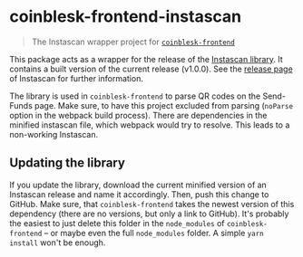 # coinblesk-frontend-instascan
> The Instascan wrapper project for [`coinblesk-frontend`](https://github.com/coinblesk/coinblesk-frontend)

This package acts as a wrapper for the release of the [Instascan library](https://github.com/schmich/instascan). It contains a built version of the current release (v1.0.0). See the [release page](https://github.com/schmich/instascan/releases) of Instascan for further information.

The library is used in `coinblesk-frontend` to parse QR codes on the Send-Funds page. Make sure, to have this project excluded from parsing (`noParse` option in the webpack build process). There are dependencies in the minified instascan file, which webpack would try to resolve. This leads to a non-working Instascan.

## Updating the library
If you update the library, download the current minified version of an Instascan release and name it accordingly. Then, push this change to GitHub. Make sure, that `coinblesk-frontend` takes the newest version of this dependency (there are no versions, but only a link to GitHub). It's probably the easiest to just delete this folder in the `node_modules` of `coinblesk-frontend` &ndash; or maybe even the full `node_modules` folder. A simple `yarn install` won't be enough.
